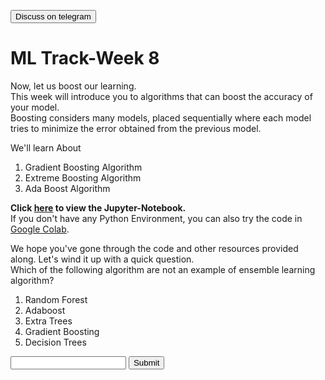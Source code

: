 <a href='https://t.me/ml_code_for_100_days'><button>Discuss on telegram</button></a>
# ML Track-Week 8

Now, let us boost our learning.  
This week will introduce you to algorithms that can boost the accuracy of your model.  
Boosting considers many models, placed sequentially where each model tries to minimize the error obtained from the previous model.  

We'll learn About  

1. Gradient Boosting Algorithm  
2. Extreme Boosting Algorithm  
3. Ada Boost Algorithm  

**Click [here](https://github.com/kabirnagpal/SoA-ML-14/blob/master/week%208.ipynb) to view the Jupyter-Notebook.**   
If you don't have any Python Environment, you can also try the code in [Google Colab](https://colab.research.google.com/).  


We hope you've gone through the code and other resources provided along. Let's wind it up with a quick question.  
Which of the following algorithm are not an example of ensemble learning algorithm?  

1. Random Forest
2. Adaboost
3. Extra Trees
4. Gradient Boosting
5. Decision Trees

<form method='POST'>
  <input name='answer'>
  <input type='submit' value='Submit'>
</form>
